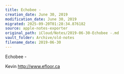 ```yaml
---
title: Echobee -
creation_date: June 30, 2019
modification_date: June 30, 2019
migrated: 2025-09-20T01:28:34.876182
source: apple-notes-exporter
original_path: iCloud/Notes/2019-06-30-Echobee -.md
vault_folder: Archive/old-notes
filename_date: 2019-06-30
---
```



Echobee - 

Kevin
http://www.efloor.ca
